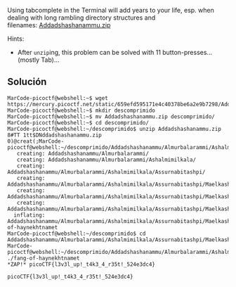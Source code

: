 Using tabcomplete in the Terminal will add years to your life, esp. when dealing with long rambling directory structures and filenames: [Addadshashanammu.zip](https://mercury.picoctf.net/static/659efd595171e4c40378be6a2e9b7298/Addadshashanammu.zip)

Hints:
- After `unzip`ing, this problem can be solved with 11 button-presses...(mostly Tab)...

## Solución
```
MarCode-picoctf@webshell:~$ wget https://mercury.picoctf.net/static/659efd595171e4c40378be6a2e9b7298/Addadshashanammu.zip
MarCode-picoctf@webshell:~$ mkdir descomprimido
MarCode-picoctf@webshell:~$ mv Addadshashanammu.zip descomprimido/
MarCode-picoctf@webshell:~$ cd descomprimido/
MarCode-picoctf@webshell:~/descomprimido$ unzip Addadshashanammu.zip 
8#TT 1tt$DNddadshashanammu.zip
0)@creat(;MarCode-picoctf@webshell:~/descomprimido/Addadshashanammu/Almurbalarammi/Ashalmimilkala/Assurnabitashpi/Maelkashishi/Onnissiralis/Ularradallaku$ 
   creating: Addadshashanammu/Almurbalarammi/
   creating: Addadshashanammu/Almurbalarammi/Ashalmimilkala/
   creating: Addadshashanammu/Almurbalarammi/Ashalmimilkala/Assurnabitashpi/
   creating: Addadshashanammu/Almurbalarammi/Ashalmimilkala/Assurnabitashpi/Maelkashishi/
   creating: Addadshashanammu/Almurbalarammi/Ashalmimilkala/Assurnabitashpi/Maelkashishi/Onnissiralis/
   creating: Addadshashanammu/Almurbalarammi/Ashalmimilkala/Assurnabitashpi/Maelkashishi/Onnissiralis/Ularradallaku/
  inflating: Addadshashanammu/Almurbalarammi/Ashalmimilkala/Assurnabitashpi/Maelkashishi/Onnissiralis/Ularradallaku/fang-of-haynekhtnamet  
MarCode-picoctf@webshell:~/descomprimido$ cd Addadshashanammu/Almurbalarammi/Ashalmimilkala/Assurnabitashpi/Maelkashishi/Onnissiralis/Ularradallaku/
MarCode-picoctf@webshell:~/descomprimido/Addadshashanammu/Almurbalarammi/Ashalmimilkala/Assurnabitashpi/Maelkashishi/Onnissiralis/Ularradallaku$ ./fang-of-haynekhtnamet 
*ZAP!* picoCTF{l3v3l_up!_t4k3_4_r35t!_524e3dc4}

picoCTF{l3v3l_up!_t4k3_4_r35t!_524e3dc4}
```